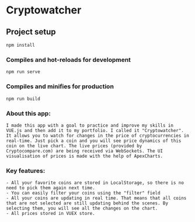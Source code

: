 # Cryptowatcher

## Project setup
```
npm install
```

### Compiles and hot-reloads for development
```
npm run serve
```

### Compiles and minifies for production
```
npm run build
```

### About this app:
```
I made this app with a goal to practice and improve my skills in VUE.js and then add it to my portfolio. I called it "Cryptowatcher". It allows you to watch for changes in the price of cryptocurrencies in real-time. Just pick a coin and you will see price dynamics of this coin on the live chart. The live prices (provided by Cryptocompare.com) are being received via WebSockets. The UI visualisation of prices is made with the help of ApexCharts.
```

### Key features:
```
- All your favorite coins are stored in LocalStorage, so there is no need to pick them again next time.
- You can easily filter your coins using the "filter" field
- All your coins are updating in real time. That means that all coins that are not selected are still updating behind the scenes. By selecting them, you will see all the changes on the chart.
- All prices stored in VUEX store.
```

